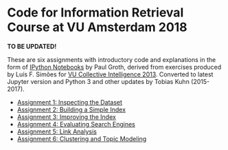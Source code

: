 Code for Information Retrieval Course at VU Amsterdam 2018
==========================================================

**TO BE UPDATED!**

These are six assignments with introductory code and explanations in the form
of [IPython Notebooks](http://ipython.org/notebook.html) by Paul Groth, derived
from exercises produced by Luís F. Simões for [VU Collective Intelligence
2013](https://github.com/lfsimoes/VU/tree/master/2013__Collective_Intelligence).
Converted to latest Jupyter version and Python 3 and other updates by Tobias
Kuhn (2015-2017).

* [Assignment 1: Inspecting the Dataset](01_inspecting.ipynb)
* [Assignment 2: Building a Simple Index](02_building.ipynb)
* [Assignment 3: Improving the Index](03_improving.ipynb)
* [Assignment 4: Evaluating Search Engines](04_evaluating.ipynb)
* [Assignment 5: Link Analysis](05_analysis.ipynb)
* [Assignment 6: Clustering and Topic Modeling](06_clustering.ipynb)
